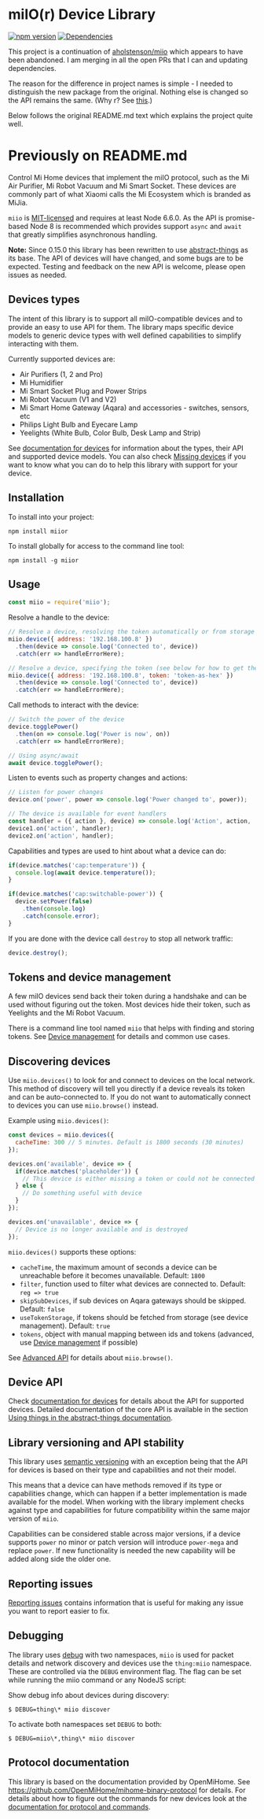 # miIO(r) Device Library

[![npm version](https://badge.fury.io/js/miior.svg)](https://badge.fury.io/js/miior)
[![Dependencies](https://david-dm.org/chrysophylax/miior.svg)](https://david-dm.org/chrysophylax/miior)

This project is a continuation of [aholstenson/miio](https://github.com/aholstenson/miio) which appears to have been abandoned. I am merging in all the open PRs that I can and updating dependencies.

The reason for the difference in project names is simple - I needed to distinguish the new package from the original. Nothing else is changed so the API remains the same. (Why r? See [this](https://en.wikipedia.org/wiki/Erhua).)

Below follows the original README.md text which explains the project quite well.

# Previously on README.md
Control Mi Home devices that implement the miIO protocol, such as the
Mi Air Purifier, Mi Robot Vacuum and Mi Smart Socket. These devices are commonly
part of what Xiaomi calls the Mi Ecosystem which is branded as MiJia.


`miio` is [MIT-licensed](LICENSE.md) and requires at least Node 6.6.0. As
the API is promise-based Node 8 is recommended which provides support `async`
and `await` that greatly simplifies asynchronous handling.

**Note:** Since 0.15.0 this library has been rewritten to use [abstract-things](https://github.com/tinkerhub/abstract-things)
as its base. The API of devices will have changed, and some bugs are to be
expected. Testing and feedback on the new API is welcome, please open issues
as needed.

## Devices types

The intent of this library is to support all miIO-compatible devices and to
provide an easy to use API for them. The library maps specific device models to
generic device types with well defined capabilities to simplify interacting with
them.

Currently supported devices are:

* Air Purifiers (1, 2 and Pro)
* Mi Humidifier
* Mi Smart Socket Plug and Power Strips
* Mi Robot Vacuum (V1 and V2)
* Mi Smart Home Gateway (Aqara) and accessories - switches, sensors, etc
* Philips Light Bulb and Eyecare Lamp
* Yeelights (White Bulb, Color Bulb, Desk Lamp and Strip)

See [documentation for devices](docs/devices/README.md) for information about
the types, their API and supported device models. You can also check
[Missing devices](docs/missing-devices.md) if you want to know what you can do
to help this library with support for your device.

## Installation

To install into your project:

```
npm install miior
```

To install globally for access to the command line tool:

```
npm install -g miior
```

## Usage

```javascript
const miio = require('miio');
```

Resolve a handle to the device:

```javascript
// Resolve a device, resolving the token automatically or from storage
miio.device({ address: '192.168.100.8' })
  .then(device => console.log('Connected to', device))
  .catch(err => handleErrorHere);

// Resolve a device, specifying the token (see below for how to get the token)
miio.device({ address: '192.168.100.8', token: 'token-as-hex' })
  .then(device => console.log('Connected to', device))
  .catch(err => handleErrorHere);
```

Call methods to interact with the device:

```javascript
// Switch the power of the device
device.togglePower()
  .then(on => console.log('Power is now', on))
  .catch(err => handleErrorHere);

// Using async/await
await device.togglePower();
```

Listen to events such as property changes and actions:

```javascript
// Listen for power changes
device.on('power', power => console.log('Power changed to', power));

// The device is available for event handlers
const handler = ({ action }, device) => console.log('Action', action, 'performed on', device);
device1.on('action', handler);
device2.on('action', handler);
```

Capabilities and types are used to hint about what a device can do:

```javascript
if(device.matches('cap:temperature')) {
  console.log(await device.temperature());
}

if(device.matches('cap:switchable-power')) {
  device.setPower(false)
    .then(console.log)
    .catch(console.error);
}
```

If you are done with the device call `destroy` to stop all network traffic:

```javascript
device.destroy();
```

## Tokens and device management

A few miIO devices send back their token during a handshake and can be used
without figuring out the token. Most devices hide their token, such as
Yeelights and the Mi Robot Vacuum.

There is a command line tool named `miio` that helps with finding and storing
tokens. See [Device management](docs/management.md) for details
and common use cases.

## Discovering devices

Use `miio.devices()` to look for and connect to devices on the local network.
This method of discovery will tell you directly if a device reveals its token
and can be auto-connected to. If you do not want to automatically connect to
devices you can use `miio.browse()` instead.

Example using `miio.devices()`:

```javascript
const devices = miio.devices({
  cacheTime: 300 // 5 minutes. Default is 1800 seconds (30 minutes)
});

devices.on('available', device => {
  if(device.matches('placeholder')) {
    // This device is either missing a token or could not be connected to
  } else {
    // Do something useful with device
  }
});

devices.on('unavailable', device => {
  // Device is no longer available and is destroyed
});
```

`miio.devices()` supports these options:

* `cacheTime`, the maximum amount of seconds a device can be unreachable before it becomes unavailable. Default: `1800`
* `filter`, function used to filter what devices are connected to. Default: `reg => true`
* `skipSubDevices`, if sub devices on Aqara gateways should be skipped. Default: `false`
* `useTokenStorage`, if tokens should be fetched from storage (see device management). Default: `true`
* `tokens`, object with manual mapping between ids and tokens (advanced, use [Device management](docs/management.md) if possible)

See [Advanced API](docs/advanced-api.md) for details about `miio.browse()`.

## Device API

Check [documentation for devices](docs/devices/README.md) for details about
the API for supported devices. Detailed documentation of the core API is
available in the section [Using things in the abstract-things documentation](http://abstract-things.readthedocs.io/en/latest/using-things.html).

## Library versioning and API stability

This library uses [semantic versioning](http://semver.org/) with an exception
being that the API for devices is based on their type and capabilities and not
their model.

This means that a device can have methods removed if its type or capabilities
change, which can happen if a better implementation is made available for the
model. When working with the library implement checks against type and
capabilities for future compatibility within the same major version of `miio`.

Capabilities can be considered stable across major versions, if a device
supports `power` no minor or patch version will introduce `power-mega` and
replace `power`. If new functionality is needed the new capability will be
added along side the older one.

## Reporting issues

[Reporting issues](docs/reporting-issues.md) contains information that is
useful for making any issue you want to report easier to fix.

## Debugging

The library uses [debug](https://github.com/visionmedia/debug) with two
namespaces, `miio` is used for packet details and network discovery and devices
use the `thing:miio` namespace. These are controlled via the `DEBUG`
environment flag. The flag can be set while running the miio command or any
NodeJS script:

Show debug info about devices during discovery:

```
$ DEBUG=thing\* miio discover
```

To activate both namespaces set `DEBUG` to both:

```
$ DEBUG=miio\*,thing\* miio discover
```

## Protocol documentation

This library is based on the documentation provided by OpenMiHome. See https://github.com/OpenMiHome/mihome-binary-protocol for details. For details
about how to figure out the commands for new devices look at the
[documentation for protocol and commands](docs/protocol.md).
